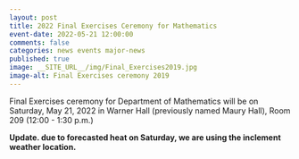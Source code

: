 ```yaml
---
layout: post
title: 2022 Final Exercises Ceremony for Mathematics
event-date: 2022-05-21 12:00:00
comments: false
categories: news events major-news
published: true
image: __SITE_URL__/img/Final_Exercises2019.jpg
image-alt: Final Exercises ceremony 2019
---
```


Final Exercises ceremony for Department of Mathematics will be on Saturday, May 21, 2022 in Warner Hall (previously named Maury Hall), Room 209 (12:00 - 1:30 p.m.)

**Update. due to forecasted heat on Saturday, we are using the inclement weather location.**
